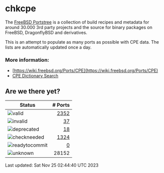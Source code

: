 # chkcpe

The [FreeBSD Portstree](https://cgit.freebsd.org/ports) is a collection of build recipes
and metadata for around 30.000 3rd party projects and the source for binary packages on
FreeBSD, DragonflyBSD and derivatives.

This is an attempt to populate as many ports as possible with CPE data. The lists are
automatically updated once a day.

### More information:
* [https://wiki.freebsd.org/Ports/CPE](https://wiki.freebsd.org/Ports/CPE)
* [CPE Dictionary Search](http://web.nvd.nist.gov/view/cpe/search)


## Are we there yet?

| Status                                                              | # Ports                                                                |
| --------------------------------------------------------------------| ---------------------------------------------------------------------: |
| ![valid](https://img.shields.io/badge/valid-brightgreen)            | [2352](https://github.com/decke/chkcpe/wiki/valid)                 |
| ![invalid](https://img.shields.io/badge/invalid-red)                | [37](https://github.com/decke/chkcpe/wiki/invalid)             |
| ![deprecated](https://img.shields.io/badge/deprecated-red)          | [18](https://github.com/decke/chkcpe/wiki/deprecated)       |
| ![checkneeded](https://img.shields.io/badge/checkneeded-orange)     | [1324](https://github.com/decke/chkcpe/wiki/checkneeded)     |
| ![readytocommit](https://img.shields.io/badge/readytocommit-orange) | [0](https://github.com/decke/chkcpe/wiki/readytocommit) |
| ![unknown](https://img.shields.io/badge/unknown-grey)               | 28152 | |

Last updated: Sat Nov 25 02:44:40 UTC 2023
